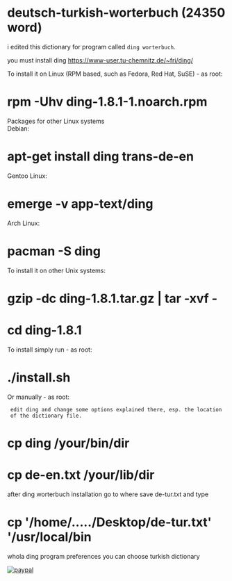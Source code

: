 # deutsch-turkish-worterbuch (24350 word)
i edited this dictionary for program called `ding worterbuch`.

you must install  ding 
https://www-user.tu-chemnitz.de/~fri/ding/

To install it on Linux (RPM based, such as Fedora, Red Hat, SuSE) - as root:
   # rpm -Uhv ding-1.8.1-1.noarch.rpm
Packages for other Linux systems	
Debian:
   # apt-get install ding trans-de-en
Gentoo Linux: 
   # emerge -v app-text/ding
Arch Linux: 
   # pacman -S ding
To install it on other Unix systems: 	
   #  gzip -dc ding-1.8.1.tar.gz | tar -xvf -
   #  cd ding-1.8.1
To install simply run - as root:	
   # ./install.sh
Or manually - as root:	

     edit ding and change some options explained there, esp. the location
     of the dictionary file.
   # cp ding /your/bin/dir
   # cp de-en.txt /your/lib/dir
   
   after ding worterbuch installation go to where save de-tur.txt   and type 
   
   # cp '/home/...../Desktop/de-tur.txt' '/usr/local/bin

whola ding  program preferences you can choose turkish dictionary



[![paypal](https://www.paypalobjects.com/en_US/i/btn/btn_donateCC_LG.gif)](YOUR_EMAIL_CODE)
